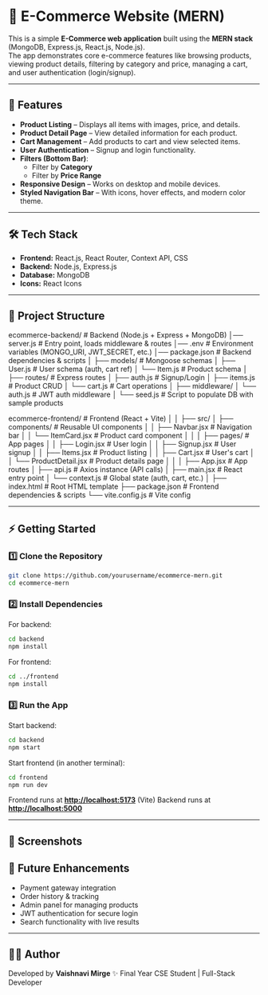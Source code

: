 # 🛒 E-Commerce Website (MERN)

This is a simple **E-Commerce web application** built using the **MERN stack** (MongoDB, Express.js, React.js, Node.js).  
The app demonstrates core e-commerce features like browsing products, viewing product details, filtering by category and price, managing a cart, and user authentication (login/signup).

---

## 🚀 Features

- **Product Listing** – Displays all items with images, price, and details.
- **Product Detail Page** – View detailed information for each product.
- **Cart Management** – Add products to cart and view selected items.
- **User Authentication** – Signup and login functionality.
- **Filters (Bottom Bar)**:
  - Filter by **Category**
  - Filter by **Price Range**
- **Responsive Design** – Works on desktop and mobile devices.
- **Styled Navigation Bar** – With icons, hover effects, and modern color theme.

---

## 🛠️ Tech Stack

- **Frontend:** React.js, React Router, Context API, CSS
- **Backend:** Node.js, Express.js
- **Database:** MongoDB
- **Icons:** React Icons

---

## 📂 Project Structure


ecommerce-backend/          # Backend (Node.js + Express + MongoDB)
│── server.js               # Entry point, loads middleware & routes
│── .env                    # Environment variables (MONGO_URI, JWT_SECRET, etc.)
│── package.json            # Backend dependencies & scripts
│
├── models/                 # Mongoose schemas
│   ├── User.js             # User schema (auth, cart ref)
│   └── Item.js             # Product schema
│
├── routes/                 # Express routes
│   ├── auth.js             # Signup/Login
│   ├── items.js            # Product CRUD
│   └── cart.js             # Cart operations
│
├── middleware/
│   └── auth.js             # JWT auth middleware
│
└── seed.js                 # Script to populate DB with sample products


ecommerce-frontend/         # Frontend (React + Vite)
│
│
├── src/
│   ├── components/         # Reusable UI components
│   │   ├── Navbar.jsx      # Navigation bar
│   │   └── ItemCard.jsx    # Product card component
│   │
│   ├── pages/              # App pages
│   │   ├── Login.jsx       # User login
│   │   ├── Signup.jsx      # User signup
│   │   ├── Items.jsx       # Product listing
│   │   ├── Cart.jsx        # User's cart
│   │   └── ProductDetail.jsx # Product details page
│   │
│   ├── App.jsx             # App routes
│   ├── api.js              # Axios instance (API calls)
│   ├── main.jsx            # React entry point
│   └── context.js          # Global state (auth, cart, etc.)
│
├── index.html              # Root HTML template
├── package.json            # Frontend dependencies & scripts
└── vite.config.js          # Vite config

---

## ⚡ Getting Started

### 1️⃣ Clone the Repository
```bash
git clone https://github.com/yourusername/ecommerce-mern.git
cd ecommerce-mern
````

### 2️⃣ Install Dependencies

For backend:

```bash
cd backend
npm install
```

For frontend:

```bash
cd ../frontend
npm install
```

### 3️⃣ Run the App

Start backend:

```bash
cd backend
npm start
```

Start frontend (in another terminal):

```bash
cd frontend
npm run dev
```

Frontend runs at **[http://localhost:5173](http://localhost:5173)** (Vite)
Backend runs at **[http://localhost:5000](http://localhost:5000)**

---

## 📸 Screenshots 


## 🔮 Future Enhancements

* Payment gateway integration
* Order history & tracking
* Admin panel for managing products
* JWT authentication for secure login
* Search functionality with live results

---

## 👩‍💻 Author

Developed by **Vaishnavi Mirge** ✨
Final Year CSE Student | Full-Stack Developer
